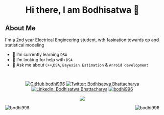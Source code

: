 <h1 align="center"> Hi there, I am Bodhisatwa 👋</h1>

<h2 align="left">About Me</h2>

I'm a 2nd year Electrical Engineering student, wth fasination towards cp and statistical modeling
<!-- 🔭 I’m currently working on : DSA.-->
- 🌱 I’m currently learning ```DSA```
- 🤔 I’m looking for help with ```DSA```
- 💬 Ask me about ```C++```,```DSA```, ```Bayesian Estimation``` & ```Anroid development```
<br/>



<div align="center">
 
[![GitHub bodhi996](https://img.shields.io/github/followers/bodhi996?label=follow&style=social)](https://github.com/bodhi996)
[![Twitter: Bodhisatwa Bhattacharya](https://img.shields.io/twitter/follow/Bodhisatwa?style=social)](https://twitter.com/Bodhisatwa14)
[![Linkedin: Bodhisatwa Bhattacharya](https://img.shields.io/badge/-Bodhisatwa%20Bhattacharya-blue?style=flat-square&logo=Linkedin&logoColor=white&link=https://www.linkedin.com/in/saransh-cpp/)](https://www.linkedin.com/in/bodhisatwa-b-0aa767201/)
[<img src="https://komarev.com/ghpvc/?username=bodhi996" alt="bodhi996" />](https://github.com/bodhi996)

</div>
  
<p align="center"><img src="https://github-readme-stats.vercel.app/api?username=bodhi996&count_private=true&show_icons=true&include_all_commits=true&theme=gruvbox&bg_color=333333"/></p>




<p>&nbsp;<img align="left" src="https://github-readme-stats.vercel.app/api/top-langs?username=bodhi996&langs_count=10&layout=compact&theme=algolia" alt="bodhi996" /><img align="right" src="https://github-readme-streak-stats.herokuapp.com/?user=bodhi996&theme=algolia" alt="bodhi996" /></p>






<!-- - #### <p align="left"> [<img src="https://komarev.com/ghpvc/?username=Saransh-cpp" alt="Saransh-cpp" />](https://github.com/Saransh-cpp)</p> -->

<!--
**Saransh-cpp/Saransh-cpp** is a ✨ _special_ ✨ repository because its `README.md` (this file) appears on your GitHub profile.
<img src="https://github-readme-streak-stats.herokuapp.com/?user=Saransh-cpp&show_icons=true&locale=en&layout=compact&theme=gruvbox&bg_color=333333" alt="Saransh's github streak" width="450" />
Here are some ideas to get you started:
- 📫 How to reach me: 
- 👯 I’m looking to collaborate on ...
- 🤔 I’m looking for help with ...
- 💬 Ask me about ...
